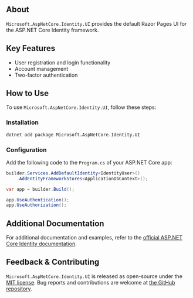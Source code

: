 ## About

`Microsoft.AspNetCore.Identity.UI` provides the default Razor Pages UI for the ASP.NET Core Identity framework.

## Key Features

* User registration and login functionality
* Account management
* Two-factor authentication

## How to Use

To use `Microsoft.AspNetCore.Identity.UI`, follow these steps:

### Installation

```sh
dotnet add package Microsoft.AspNetCore.Identity.UI
```

### Configuration

Add the following code to the `Program.cs` of your ASP.NET Core app:

```csharp
builder.Services.AddDefaultIdentity<IdentityUser>()
    .AddEntityFrameworkStores<ApplicationDbContext>();

var app = builder.Build();

app.UseAuthentication();
app.UseAuthorization();
```

## Additional Documentation

For additional documentation and examples, refer to the [official ASP.NET Core Identity documentation](https://docs.microsoft.com/aspnet/core/security/authentication/identity).

## Feedback & Contributing

`Microsoft.AspNetCore.Identity.UI` is released as open-source under the [MIT license](https://licenses.nuget.org/MIT). Bug reports and contributions are welcome at [the GitHub repository](https://github.com/dotnet/aspnetcore).
